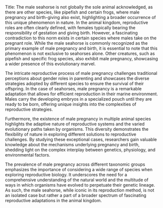 Title: The male seahorse is not globally the sole animal acknowledged, as there are other species, like pipefish and certain frogs, where male pregnancy and birth-giving also exist, highlighting a broader occurrence of this unique phenomenon in nature.
In the animal kingdom, reproductive roles are often clearly defined, with females typically bearing the responsibility of gestation and giving birth. However, a fascinating contradiction to this norm exists in certain species where males take on the pregnant role. While the male seahorse is commonly recognized as the primary example of male pregnancy and birth, it is essential to note that this phenomenon is not exclusive to seahorses alone. Other creatures, such as pipefish and specific frog species, also exhibit male pregnancy, showcasing a wider presence of this evolutionary marvel.

The intricate reproductive process of male pregnancy challenges traditional perceptions about gender roles in parenting and showcases the diverse strategies adopted by different species to ensure the survival of their offspring. In the case of seahorses, male pregnancy is a remarkable adaptation that allows for efficient reproduction in their marine environment. Males carry the developing embryos in a specialized pouch until they are ready to be born, offering unique insights into the complexities of reproductive strategies.

Furthermore, the existence of male pregnancy in multiple animal species highlights the adaptive nature of reproductive systems and the varied evolutionary paths taken by organisms. This diversity demonstrates the flexibility of nature in exploring different solutions to reproductive challenges. By studying these exceptional cases, researchers gain valuable knowledge about the mechanisms underlying pregnancy and birth, shedding light on the complex interplay between genetics, physiology, and environmental factors.

The prevalence of male pregnancy across different taxonomic groups emphasizes the importance of considering a wide range of species when exploring reproductive biology. It underscores the need for a comprehensive understanding of the natural world and the multitude of ways in which organisms have evolved to perpetuate their genetic lineage. As such, the male seahorse, while iconic in its reproduction method, is not an isolated case but rather a part of a broader spectrum of fascinating reproductive adaptations in the animal kingdom.